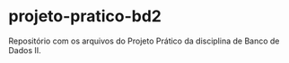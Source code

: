 # projeto-pratico-bd2
Repositório com os arquivos do Projeto Prático da disciplina de Banco de Dados II. 
